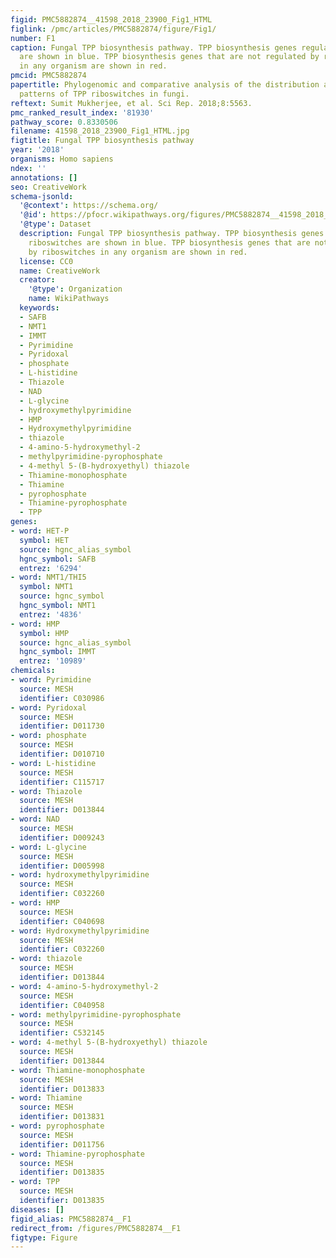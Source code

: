 ```yaml
---
figid: PMC5882874__41598_2018_23900_Fig1_HTML
figlink: /pmc/articles/PMC5882874/figure/Fig1/
number: F1
caption: Fungal TPP biosynthesis pathway. TPP biosynthesis genes regulated by riboswitches
  are shown in blue. TPP biosynthesis genes that are not regulated by riboswitches
  in any organism are shown in red.
pmcid: PMC5882874
papertitle: Phylogenomic and comparative analysis of the distribution and regulatory
  patterns of TPP riboswitches in fungi.
reftext: Sumit Mukherjee, et al. Sci Rep. 2018;8:5563.
pmc_ranked_result_index: '81930'
pathway_score: 0.8330506
filename: 41598_2018_23900_Fig1_HTML.jpg
figtitle: Fungal TPP biosynthesis pathway
year: '2018'
organisms: Homo sapiens
ndex: ''
annotations: []
seo: CreativeWork
schema-jsonld:
  '@context': https://schema.org/
  '@id': https://pfocr.wikipathways.org/figures/PMC5882874__41598_2018_23900_Fig1_HTML.html
  '@type': Dataset
  description: Fungal TPP biosynthesis pathway. TPP biosynthesis genes regulated by
    riboswitches are shown in blue. TPP biosynthesis genes that are not regulated
    by riboswitches in any organism are shown in red.
  license: CC0
  name: CreativeWork
  creator:
    '@type': Organization
    name: WikiPathways
  keywords:
  - SAFB
  - NMT1
  - IMMT
  - Pyrimidine
  - Pyridoxal
  - phosphate
  - L-histidine
  - Thiazole
  - NAD
  - L-glycine
  - hydroxymethylpyrimidine
  - HMP
  - Hydroxymethylpyrimidine
  - thiazole
  - 4-amino-5-hydroxymethyl-2
  - methylpyrimidine-pyrophosphate
  - 4-methyl 5-(B-hydroxyethyl) thiazole
  - Thiamine-monophosphate
  - Thiamine
  - pyrophosphate
  - Thiamine-pyrophosphate
  - TPP
genes:
- word: HET-P
  symbol: HET
  source: hgnc_alias_symbol
  hgnc_symbol: SAFB
  entrez: '6294'
- word: NMT1/THI5
  symbol: NMT1
  source: hgnc_symbol
  hgnc_symbol: NMT1
  entrez: '4836'
- word: HMP
  symbol: HMP
  source: hgnc_alias_symbol
  hgnc_symbol: IMMT
  entrez: '10989'
chemicals:
- word: Pyrimidine
  source: MESH
  identifier: C030986
- word: Pyridoxal
  source: MESH
  identifier: D011730
- word: phosphate
  source: MESH
  identifier: D010710
- word: L-histidine
  source: MESH
  identifier: C115717
- word: Thiazole
  source: MESH
  identifier: D013844
- word: NAD
  source: MESH
  identifier: D009243
- word: L-glycine
  source: MESH
  identifier: D005998
- word: hydroxymethylpyrimidine
  source: MESH
  identifier: C032260
- word: HMP
  source: MESH
  identifier: C040698
- word: Hydroxymethylpyrimidine
  source: MESH
  identifier: C032260
- word: thiazole
  source: MESH
  identifier: D013844
- word: 4-amino-5-hydroxymethyl-2
  source: MESH
  identifier: C040958
- word: methylpyrimidine-pyrophosphate
  source: MESH
  identifier: C532145
- word: 4-methyl 5-(B-hydroxyethyl) thiazole
  source: MESH
  identifier: D013844
- word: Thiamine-monophosphate
  source: MESH
  identifier: D013833
- word: Thiamine
  source: MESH
  identifier: D013831
- word: pyrophosphate
  source: MESH
  identifier: D011756
- word: Thiamine-pyrophosphate
  source: MESH
  identifier: D013835
- word: TPP
  source: MESH
  identifier: D013835
diseases: []
figid_alias: PMC5882874__F1
redirect_from: /figures/PMC5882874__F1
figtype: Figure
---
```

